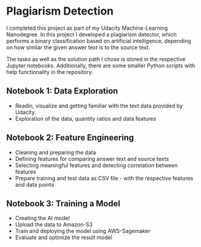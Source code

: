 # Plagiarism Detection

I completed this project as part of my Udacity Machine-Learning Nanodegree.
In this project I developed a plagiarism detector, which performs a binary classification based on artificial intelligence, depending on how similar the given answer text is to the source text.

The tasks as well as the solution path I chose is stored in the respective Jupyter notebooks.
Additionally, there are some smaller Python scripts with help functionality in the repository.

## Notebook 1: Data Exploration
- Readin, visualize and getting familiar with the text data provided by Udacity.
- Exploration of the data, quantity ratios and data features

## Notebook 2: Feature Engineering
- Cleaning and preparing the data
- Defining features for comparing answer text and source texts
- Selecting meaningful features and detecting correlation between features
- Prepare training and test data as CSV file - with the respective features and data points

## Notebook 3: Training a Model
- Creating the AI model
- Upload the data to Amazon-S3
- Train and deploying the model using AWS-Sagemaker
- Evaluate and optimize the result model
